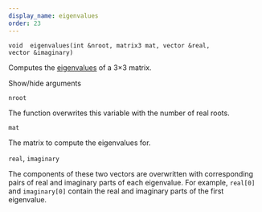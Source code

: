 ```yaml
---
display_name: eigenvalues
order: 23
---
```

`void  eigenvalues(int &nroot, matrix3 mat, vector &real, vector &imaginary)`

Computes the [eigenvalues](http://en.wikipedia.org/wiki/Eigenvalues_and_eigenvectors) of a 3×3 matrix.

Show/hide arguments

`nroot`

The function overwrites this variable with the number of real roots.

`mat`

The matrix to compute the eigenvalues for.

`real`, `imaginary`

The components of these two vectors are overwritten with corresponding pairs of real and imaginary parts of each eigenvalue.
For example, `real[0]` and `imaginary[0]` contain the real and imaginary parts of the first eigenvalue.
